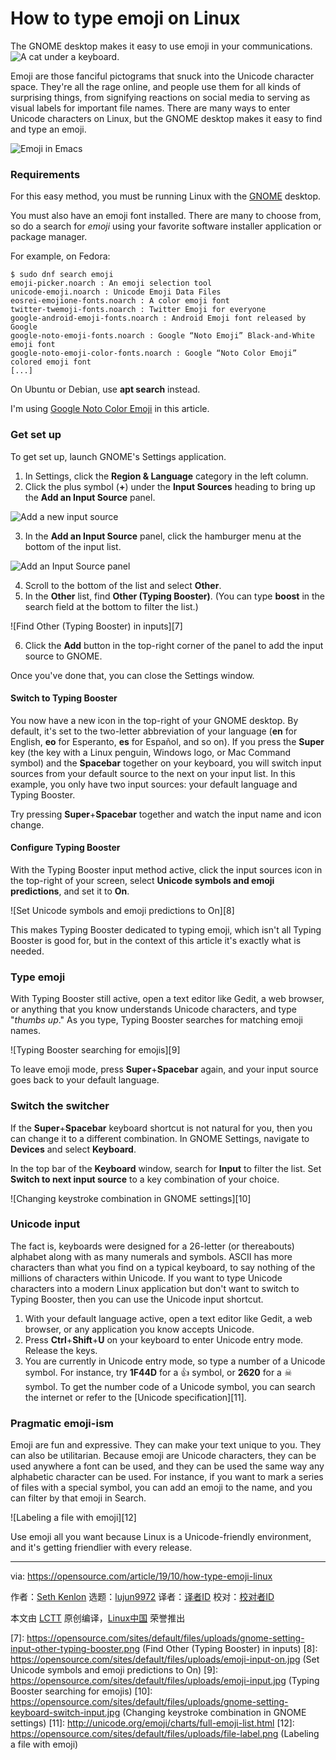 [#]: collector: (lujun9972)
[#]: translator: (HankChow)
[#]: reviewer: ( )
[#]: publisher: ( )
[#]: url: ( )
[#]: subject: (How to type emoji on Linux)
[#]: via: (https://opensource.com/article/19/10/how-type-emoji-linux)
[#]: author: (Seth Kenlon https://opensource.com/users/seth)

How to type emoji on Linux
======
The GNOME desktop makes it easy to use emoji in your communications.
![A cat under a keyboard.][1]

Emoji are those fanciful pictograms that snuck into the Unicode character space. They're all the rage online, and people use them for all kinds of surprising things, from signifying reactions on social media to serving as visual labels for important file names. There are many ways to enter Unicode characters on Linux, but the GNOME desktop makes it easy to find and type an emoji.

![Emoji in Emacs][2]

### Requirements

For this easy method, you must be running Linux with the [GNOME][3] desktop.

You must also have an emoji font installed. There are many to choose from, so do a search for _emoji_ using your favorite software installer application or package manager.

For example, on Fedora:


```
$ sudo dnf search emoji
emoji-picker.noarch : An emoji selection tool
unicode-emoji.noarch : Unicode Emoji Data Files
eosrei-emojione-fonts.noarch : A color emoji font
twitter-twemoji-fonts.noarch : Twitter Emoji for everyone
google-android-emoji-fonts.noarch : Android Emoji font released by Google
google-noto-emoji-fonts.noarch : Google “Noto Emoji” Black-and-White emoji font
google-noto-emoji-color-fonts.noarch : Google “Noto Color Emoji” colored emoji font
[...]
```

On Ubuntu or Debian, use **apt search** instead.

I'm using [Google Noto Color Emoji][4] in this article.

### Get set up

To get set up, launch GNOME's Settings application.

  1. In Settings, click the **Region &amp; Language** category in the left column.
  2. Click the plus symbol (**+**) under the **Input Sources** heading to bring up the **Add an Input Source** panel.



![Add a new input source][5]

  3. In the **Add an Input Source** panel, click the hamburger menu at the bottom of the input list.



![Add an Input Source panel][6]

  4. Scroll to the bottom of the list and select **Other**.
  5. In the **Other** list, find **Other (Typing Booster)**. (You can type **boost** in the search field at the bottom to filter the list.)



![Find Other \(Typing Booster\) in inputs][7]

  6. Click the **Add** button in the top-right corner of the panel to add the input source to GNOME.



Once you've done that, you can close the Settings window.

#### Switch to Typing Booster

You now have a new icon in the top-right of your GNOME desktop. By default, it's set to the two-letter abbreviation of your language (**en** for English, **eo** for Esperanto, **es** for Español, and so on). If you press the **Super** key (the key with a Linux penguin, Windows logo, or Mac Command symbol) and the **Spacebar** together on your keyboard, you will switch input sources from your default source to the next on your input list. In this example, you only have two input sources: your default language and Typing Booster.

Try pressing **Super**+**Spacebar** together and watch the input name and icon change.

#### Configure Typing Booster

With the Typing Booster input method active, click the input sources icon in the top-right of your screen, select **Unicode symbols and emoji predictions**, and set it to **On**.

![Set Unicode symbols and emoji predictions to On][8]

This makes Typing Booster dedicated to typing emoji, which isn't all Typing Booster is good for, but in the context of this article it's exactly what is needed.

### Type emoji

With Typing Booster still active, open a text editor like Gedit, a web browser, or anything that you know understands Unicode characters, and type "_thumbs up_." As you type, Typing Booster searches for matching emoji names.

![Typing Booster searching for emojis][9]

To leave emoji mode, press **Super**+**Spacebar** again, and your input source goes back to your default language.

### Switch the switcher

If the **Super**+**Spacebar** keyboard shortcut is not natural for you, then you can change it to a different combination. In GNOME Settings, navigate to **Devices** and select **Keyboard**.

In the top bar of the **Keyboard** window, search for **Input** to filter the list. Set **Switch to next input source** to a key combination of your choice.

![Changing keystroke combination in GNOME settings][10]

### Unicode input

The fact is, keyboards were designed for a 26-letter (or thereabouts) alphabet along with as many numerals and symbols. ASCII has more characters than what you find on a typical keyboard, to say nothing of the millions of characters within Unicode. If you want to type Unicode characters into a modern Linux application but don't want to switch to Typing Booster, then you can use the Unicode input shortcut.

  1. With your default language active, open a text editor like Gedit, a web browser, or any application you know accepts Unicode.
  2. Press **Ctrl**+**Shift**+**U** on your keyboard to enter Unicode entry mode. Release the keys.
  3. You are currently in Unicode entry mode, so type a number of a Unicode symbol. For instance, try **1F44D** for a 👍 symbol, or **2620** for a ☠ symbol. To get the number code of a Unicode symbol, you can search the internet or refer to the [Unicode specification][11].



### Pragmatic emoji-ism

Emoji are fun and expressive. They can make your text unique to you. They can also be utilitarian. Because emoji are Unicode characters, they can be used anywhere a font can be used, and they can be used the same way any alphabetic character can be used. For instance, if you want to mark a series of files with a special symbol, you can add an emoji to the name, and you can filter by that emoji in Search.

![Labeling a file with emoji][12]

Use emoji all you want because Linux is a Unicode-friendly environment, and it's getting friendlier with every release.

--------------------------------------------------------------------------------

via: https://opensource.com/article/19/10/how-type-emoji-linux

作者：[Seth Kenlon][a]
选题：[lujun9972][b]
译者：[译者ID](https://github.com/译者ID)
校对：[校对者ID](https://github.com/校对者ID)

本文由 [LCTT](https://github.com/LCTT/TranslateProject) 原创编译，[Linux中国](https://linux.cn/) 荣誉推出

[a]: https://opensource.com/users/seth
[b]: https://github.com/lujun9972
[1]: https://opensource.com/sites/default/files/styles/image-full-size/public/lead-images/osdc-lead_cat-keyboard.png?itok=fuNmiGV- (A cat under a keyboard.)
[2]: https://opensource.com/sites/default/files/uploads/emacs-emoji.jpg (Emoji in Emacs)
[3]: https://www.gnome.org/
[4]: https://www.google.com/get/noto/help/emoji/
[5]: https://opensource.com/sites/default/files/uploads/gnome-setting-region-add.png (Add a new input source)
[6]: https://opensource.com/sites/default/files/uploads/gnome-setting-input-list.png (Add an Input Source panel)
[7]: https://opensource.com/sites/default/files/uploads/gnome-setting-input-other-typing-booster.png (Find Other (Typing Booster) in inputs)
[8]: https://opensource.com/sites/default/files/uploads/emoji-input-on.jpg (Set Unicode symbols and emoji predictions to On)
[9]: https://opensource.com/sites/default/files/uploads/emoji-input.jpg (Typing Booster searching for emojis)
[10]: https://opensource.com/sites/default/files/uploads/gnome-setting-keyboard-switch-input.jpg (Changing keystroke combination in GNOME settings)
[11]: http://unicode.org/emoji/charts/full-emoji-list.html
[12]: https://opensource.com/sites/default/files/uploads/file-label.png (Labeling a file with emoji)
